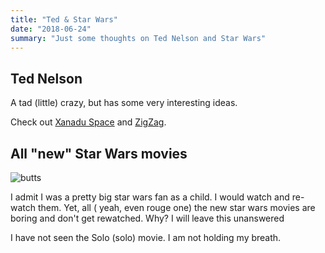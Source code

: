 ```yaml
---
title: "Ted & Star Wars"
date: "2018-06-24"
summary: "Just some thoughts on Ted Nelson and Star Wars"
---
```


## Ted Nelson

A tad (little) crazy, but has some very interesting ideas.

Check out [Xanadu Space](https://en.wikipedia.org/wiki/Project_Xanadu) and [ZigZag](http://www.nongnu.org/gzz/gi/gi.html).

## All "new" Star Wars movies


![butts](https://s3-us-east-2.amazonaws.com/pks-screenshots/star_wars_solo_-_Google_Search_2018-06-27_14-20-35.jpg)

I admit I was a pretty big star wars fan as a child. I would watch and re-watch them.
Yet, all ( yeah, even rouge one) the new star wars movies are boring and don't get rewatched. Why? I will leave this unanswered

I have not seen the Solo (solo) movie. I am not holding my breath.
